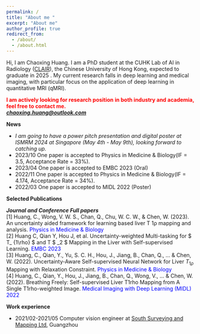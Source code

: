 ```yaml
---
permalink: /
title: "About me "
excerpt: "About me"
author_profile: true
redirect_from: 
  - /about/
  - /about.html
---
```


Hi, I am Chaoxing Huang. I am a PhD student at the  CUHK Lab of AI in Radiology ([CLAIR](http://www.diir.cuhk.edu.hk/research/artificial-intelligence/)), the Chinese University of Hong Kong, expected to graduate in 2025 . My current research falls in deep learning and medical imaging, with particular focus on the application of deep learning in quantitative MRI (qMRI). 

  
 **<span style="color:red"> I am actively looking for research position in both industry and academia, feel free to contact me. </span>**  
 ***<span style="color:blue">chaoxing.huang@outlook.com</span>***

   
 

    
      
        
          
            
            
  
 **News**  
   * _I am going to have a power pitch presentation and digital poster at ISMRM 2024 at Singapore (May 4th - May 9th), looking forward to catching up._ 
   * 2023/10 One paper is accepted to Physics in Medicine & Biology(IF = 3.5, Acceptance Rate = 33%).  
   * 2023/04 One paper is accepted to EMBC 2023 (Oral)  
   * 2022/11 One paper is accepted to Physics in Medicine & Biology(IF = 4.174, Acceptance Rate = 34%).
   * 2022/03 One paper is accepted to MIDL 2022 (Poster)  
  
  
 **Selected Publications**   
         
 ***Journal and Conference Full papers***  
 [1] Huang, C., Wong, V. W. S., Chan, Q., Chu, W. C. W., & Chen, W. (2023). An uncertainty aided framework for learning based liver T 1ρ mapping and analysis.   <span style="color:blue">Physics in Medicine & Biology</span>   
 [2] Huang C, Qian Y, Hou J, et al. Uncertainty-weighted Multi-tasking for $ T_ {1\rho} $ and T $ _2 $ Mapping in the Liver with Self-supervised Learning.    <span style="color:blue">EMBC 2023 </span>  
 [3] Huang, C., Qian, Y., Yu, S. C. H., Hou, J., Jiang, B., Chan, Q., ... & Chen, W. (2022). Uncertainty-Aware Self-supervised Neural Network for Liver $T_ {1\rho}$ Mapping with Relaxation Constraint.    <span style="color:blue">Physics in Medicine & Biology</span>   
 [4] Huang, C., Qian, Y., Hou, J., Jiang, B., Chan, Q., Wong, V., ... & Chen, W. (2022). Breathing Freely: Self-supervised Liver T1rho Mapping from A Single T1rho-weighted Image.   <span style="color:blue">Medical Imaging with Deep Learning (MIDL) 2022 </span> 

 **Work experience**  
 * 2021/02-2021/05  Computer vision engineer at [South Surveying and Mapping Ltd](https://www.southinstrument.com/index/index.html), Guangzhou
 
